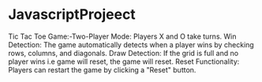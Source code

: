 # JavascriptProjeect
Tic Tac Toe Game:-Two-Player Mode: Players X and O take turns. Win Detection: The game automatically detects when a player wins by checking rows, columns, and diagonals. Draw Detection: If the grid is full and no player wins i.e game will reset, the game will reset. Reset Functionality: Players can restart the game by clicking a "Reset" button.
